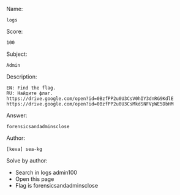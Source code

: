 Name:

	logs

Score:

	100

Subject:
	
	Admin

Description:

	EN: Find the flag.
	RU: Найдите флаг.
	https://drive.google.com/open?id=0BzfPP2u0U3CsV0hIY3dnRG9KdlE
	https://drive.google.com/open?id=0BzfPP2u0U3CsMkdSNFVpWE5DbHM

Answer:

	forensicsandadminsclose

Author:

	[keva] sea-kg

Solve by author:

* Search in logs admin100
* Open this page
* Flag is forensicsandadminsclose
